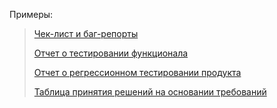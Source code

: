 Примеры:
> [Чек-лист и баг-репорты](https://docs.google.com/spreadsheets/d/1AvIrppm6Fs4xrP1GdknDnXNZVrvi0nb3-N9ME7xGoWA/edit?usp=sharing)
> 
> [Отчет о тестировании функционала](https://docs.google.com/document/d/1EcKHY8f7GoWbeEG24zGJxGZKeP56tNFdzRdyOGdV_BM/edit?usp=sharing )
>
> [Отчет о регрессионном тестировании продукта](https://docs.google.com/spreadsheets/d/1cjhnxYaeCK33MUg8r3gCOHI532lDxHUbwjEE25M21-Y/edit?usp=sharing)
>
> [Таблица принятия решений на основании требований](https://docs.google.com/spreadsheets/d/1lBWDIOLuQBw3QVmJy1RtEo-C-OAdcCLT5DHuiKmk16w/edit?usp=sharing)

